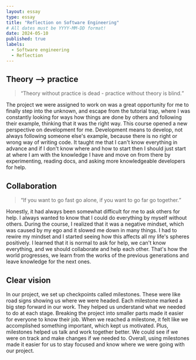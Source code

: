 ```yaml
---
layout: essay
type: essay
title: "Reflection on Software Engineering"
# All dates must be YYYY-MM-DD format!
date: 2024-05-10
published: true
labels:
  - Software engineering
  - Reflection
---
```


## Theory \-\-\> practice

> <q>Theory without practice is dead - practice without theory is blind.</q>

The project we were assigned to work on was a great opportunity for me to finally step into the unknown, and escape from the tutorial trap, where I was constantly looking for ways how things are done by others and following their example, thinking that it was the right way. This course opened a new perspective on development for me. Development means to develop, not always following someone else's example, because there is no right or wrong way of writing code. It taught me that I can't know everything in advance and if I don't know where and how to start then I should just start at where I am with the knowledge I have and move on from there by experimenting, reading docs, and asking more knowledgeable developers for help.

## Collaboration

> <q>If you want to go fast go alone, if you want to go far go together.</q>

Honestly, it had always been somewhat difficult for me to ask others for help. I always wanted to know that I could do everything by myself without others. During the course, I realized that it was a negative mindset, which was caused by my ego and it slowed me down in many things. I had to rewire my mindset and I started seeing how this affects all my life's spheres positively. I learned that it is normal to ask for help, we can't know everything, and we should collaborate and help each other. That's how the world progresses, we learn from the works of the previous generations and leave knowledge for the next ones.

## Clear vision

In our project, we set up checkpoints called milestones. These were like road signs showing us where we were headed. Each milestone marked a big step forward in our work. They helped us understand what we needed to do at each stage. Breaking the project into smaller parts made it easier for everyone to know their job. When we reached a milestone, it felt like we accomplished something important, which kept us motivated. Plus, milestones helped us talk and work together better. We could see if we were on track and make changes if we needed to. Overall, using milestones made it easier for us to stay focused and know where we were going with our project.
